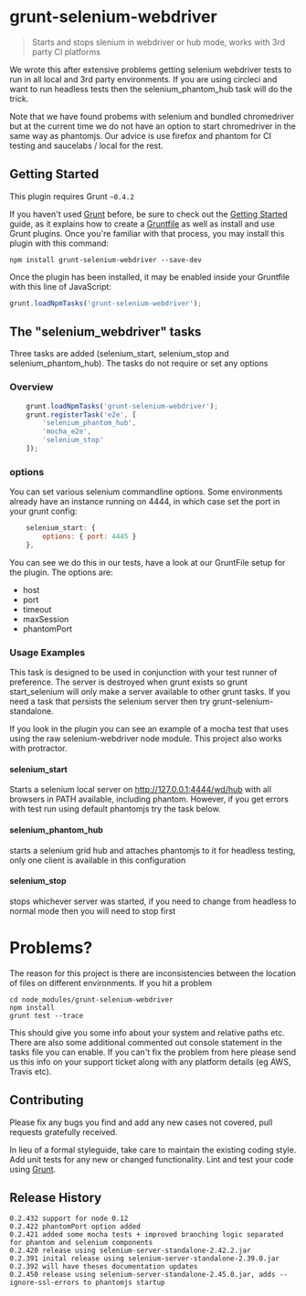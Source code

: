 # grunt-selenium-webdriver

> Starts and stops slenium in webdriver or hub mode, works with 3rd party CI platforms

We wrote this after extensive problems getting selenium webdriver tests to run in all local and 3rd party environments. If you are using circleci and want to run headless tests then the selenium_phantom_hub task will do the trick.

Note that we have found probems with selenium and bundled chromedriver but at the current time we do not have an option to start chromedriver in the same way as phantomjs. Our advice is use firefox and phantom for CI testing and saucelabs / local for the rest.

## Getting Started
This plugin requires Grunt `~0.4.2`

If you haven't used [Grunt](http://gruntjs.com/) before, be sure to check out the [Getting Started](http://gruntjs.com/getting-started) guide, as it explains how to create a [Gruntfile](http://gruntjs.com/sample-gruntfile) as well as install and use Grunt plugins. Once you're familiar with that process, you may install this plugin with this command:

```shell
npm install grunt-selenium-webdriver --save-dev
```

Once the plugin has been installed, it may be enabled inside your Gruntfile with this line of JavaScript:

```js
grunt.loadNpmTasks('grunt-selenium-webdriver');
```

## The "selenium_webdriver" tasks

Three tasks are added (selenium_start, selenium_stop and selenium_phantom_hub). The tasks do not require or set any options

### Overview

```js
    grunt.loadNpmTasks('grunt-selenium-webdriver');
    grunt.registerTask('e2e', [
        'selenium_phantom_hub',
        'mocha_e2e',
        'selenium_stop'    
    ]);
```

### options

You can set various selenium commandline options. Some environments already have an instance running on 4444, in which case set the port in your grunt config:

```js
    selenium_start: {
        options: { port: 4445 }
    },
```

You can see we do this in our tests, have a look at our GruntFile setup for the plugin. The options are:

- host
- port
- timeout
- maxSession
- phantomPort

### Usage Examples

This task is designed to be used in conjunction with your test runner of preference. The server is destroyed when grunt exists so grunt start_selenium will only make a server available to other grunt tasks.
If you need a task that persists the selenium server then try grunt-selenium-standalone.

If you look in the plugin you can see an example of a mocha test that uses using the raw selenium-webdriver node module. This project also works with protractor.

#### selenium_start
Starts a selenium local server on http://127.0.0.1:4444/wd/hub with all browsers in PATH available, including phantom. However, if you get errors with test run using default phantomjs try the task below.
#### selenium_phantom_hub
starts a selenium grid hub and attaches phantomjs to it for headless testing, only one client is available in this configuration
#### selenium_stop
stops whichever server was started, if you need to change from headless to normal mode then you will need to stop first

# Problems?

The reason for this project is there are inconsistencies between the location of files on different environments. If you hit a problem

```
cd node_modules/grunt-selenium-webdriver
npm install
grunt test --trace
```

This should give you some info about your system and relative paths etc. There are also some additional commented out console statement in the tasks file you can enable. If you can't fix the problem from here please send us this info on your support ticket along with any platform details (eg AWS, Travis etc).

## Contributing

Please fix any bugs you find and add any new cases not covered, pull requests gratefully received. 

In lieu of a formal styleguide, take care to maintain the existing coding style. Add unit tests for any new or changed functionality. Lint and test your code using [Grunt](http://gruntjs.com/).

## Release History
```
0.2.432 support for node 0.12 
0.2.422 phantomPort option added 
0.2.421 added some mocha tests + improved branching logic separated for phantom and selenium components 
0.2.420 release using selenium-server-standalone-2.42.2.jar
0.2.391 inital release using selenium-server-standalone-2.39.0.jar
0.2.392 will have theses documentation updates
0.2.450 release using selenium-server-standalone-2.45.0.jar, adds --ignore-ssl-errors to phantomjs startup
```

